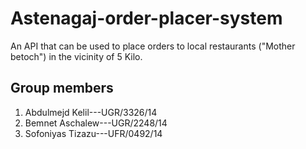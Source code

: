 # Astenagaj-order-placer-system
An API that can be used to place orders to local restaurants ("Mother betoch") in the vicinity of 5 Kilo.

## Group members
1. Abdulmejd Kelil---UGR/3326/14
2. Bemnet Aschalew---UGR/2248/14
3. Sofoniyas Tizazu---UFR/0492/14

